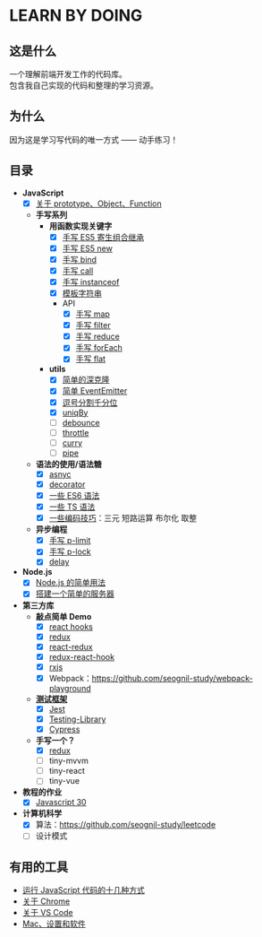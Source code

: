 # LEARN BY DOING

## 这是什么

一个理解前端开发工作的代码库。  
包含我自己实现的代码和整理的学习资源。

## 为什么

因为这是学习写代码的唯一方式 —— 动手练习！

## 目录

- **JavaScript**
  - [x] [关于 prototype、Object、Function](./js/prototype.ts)
  - **手写系列**
    - **用函数实现关键字**
      - [x] [手写 ES5 寄生组合继承](./js/reimplement/ex5-extends.js)
      - [x] [手写 ES5 new](./js/reimplement/es5-new-class.js)
      - [x] [手写 bind](./js/reimplement/bind.ts)
      - [x] [手写 call](./js/reimplement/call.ts)
      - [x] [手写 instanceof](./js/reimplement/instanceof.ts)
      - [x] [模板字符串](./js/reimplement/template-string.ts)
      - API
        - [x] [手写 map](./js/reimplement/array/map.ts)
        - [x] [手写 filter](./js/reimplement/array/filter.ts)
        - [x] [手写 reduce](./js/reimplement/array/reduce.ts)
        - [x] [手写 forEach](./js/reimplement/array/for-each.ts)
        - [x] [手写 flat](./js/reimplement/array/flap.js)
    - **utils**
      - [x] [简单的深克隆](./js/util/deep-clone.ts)
      - [x] [简单 EventEmitter](./js/util/event-emitter.ts)
      - [x] [逗号分割千分位](./js/util/to-thousand.ts)
      - [x] [uniqBy](./js/util/uniq-by.ts)
      - [ ] [debounce]()
      - [ ] [throttle]()
      - [ ] [curry]()
      - [ ] [pipe]()
  - **语法的使用/语法糖**
    - [x] [asnyc](./js/syntactic-sugar/src/async.ts)
    - [x] [decorator](./js/syntactic-sugar/src/decorator.ts)
    - [x] [一些 ES6 语法](./js/syntactic-sugar/src/syntax-es6.ts)
    - [x] [一些 TS 语法](./js/syntactic-sugar/src/syntax-ts.ts)
    - [x] [一些编码技巧](./js/syntactic-sugar/src/trick.ts)：三元 短路运算 布尔化 取整
  - **异步编程**
    - [x] [手写 p-limit](./js/async-programming/parallel/)
    - [x] [手写 p-lock](./js/async-programming/single-lock/)
    - [x] [delay](./js/async-programming/util/delay.ts)
- **Node.js**
  - [x] [Node.js 的简单用法](./node/simple-demo/)
  - [x] [搭建一个简单的服务器](./node/http-server/)
- **第三方库**
  - **敲点简单 Demo**
    - [x] [react hooks](./react/)
    - [x] [redux](./redux/)
    - [x] [react-redux](./react-redux/)
    - [x] [redux-react-hook](./redux-react-hook/)
    - [x] [rxjs](./rxjs/)
    - [x] Webpack：<https://github.com/seognil-study/webpack-playground>
  - [**测试框架**](./testing/)
    - [x] [Jest](./testing/jest/)
    - [x] [Testing-Library](./testing/testing-library/)
    - [x] [Cypress](./testing/cypress/)
  - **手写一个？**
    - [x] [redux](./redux/redux-rebuild-core/)
    - [ ] tiny-mvvm
    - [ ] tiny-react
    - [ ] tiny-vue
- **教程的作业**
  - [x] [Javascript 30](./JavaScript30/)
- **计算机科学**
  - [x] 算法：<https://github.com/seognil-study/leetcode>
  - [ ] 设计模式

## 有用的工具

- [运行 JavaScript 代码的十几种方式](https://fe.rualc.com/note/how-to-run-js.html)
- [关于 Chrome](https://fe.rualc.com/note/chrome.html)
- [关于 VS Code](https://fe.rualc.com/note/vscode.html)
- [Mac、设置和软件](https://fe.rualc.com/note/mac.html)
